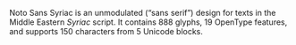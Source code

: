 Noto Sans Syriac is an unmodulated (“sans serif”) design for texts in the Middle Eastern _Syriac_ script. It contains 888 glyphs, 19 OpenType features, and supports 150 characters from 5 Unicode blocks.
